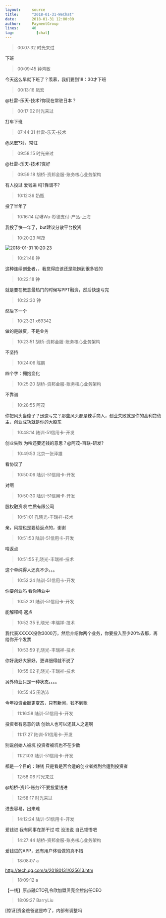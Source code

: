 ```yaml
---
layout:     source 
title:      "2018-01-31-WeChat"
date:       2018-01-31 12:00:00
author:     PaymentGroup
lines:      40 
tag:		  [chat]
---
```

> 00:07:32  时光来过  
   
下班  
   
> 00:09:45  钟鸿敏  
   
今天这么早就下班了？羡慕，我们要到18：30才下班  
   
> 00:13:16  凤宏  
   
@杜雷-乐天-技术?你现在常驻日本？  
   
> 00:17:02  时光来过  
   
打车下班  
   
> 07:44:31  杜雷-乐天-技术  
   
@凤宏?对，常驻  
   
> 09:58:15  时光来过  
   
@杜雷-乐天-技术?真好  
   
> 09:59:18  胡桥-资邦金服-账务核心业务架构  
   
有人投过 爱钱进 吗?靠谱不?  
   
> 10:12:36  奶瓶  
   
投了半年了  
   
> 10:16:14  程琳Wa-杉德支付-产品-上海  
   
我投了快一年了，but建议分散平台投资  
   
> 10:20:23  阿茂  
   
![2018-01-31 10:20:23](http://static.cocolian.cn/img/201801/20180131_102023.png) 
   
> 10:21:48  钟  
   
这种连续创业者，，我觉得应该还是能捞到很多钱的  
   
> 10:22:18  钟  
   
就是要在概念最热门的时候写PPT融资，然后快速亏完  
   
> 10:22:30  钟  
   
然后下一个  
   
> 10:23:21  x69342  
   
做的是融资，不是业务  
   
> 10:23:51  胡桥-资邦金服-账务核心业务架构  
   
不坚持  
   
> 10:24:06  陈鹏  
   
四个字：拥抱变化  
   
> 10:25:20  胡桥-资邦金服-账务核心业务架构  
   
不靠谱  
   
> 10:28:55  阿茂  
   
你把风头当傻子？迅速亏完？那些风头都是辣手商人，创业失败就是你的高利贷债主，创业成功就是你的大股东  
   
> 10:48:14  陆训-51信用卡-开发  
   
创业失败 为啥还要还钱的意思？@阿茂-百联-研发?  
   
> 10:49:53  北京一张泽雄  
   
看协议了  
   
> 10:50:06  陆训-51信用卡-开发  
   
对啊  
   
> 10:50:30  陆训-51信用卡-开发  
   
股权融资呗   性质有限公司  
   
> 10:51:01  孔晓光-丰瑞祥-技术  
   
亲，风投也是要给返点的，谢谢  
   
> 10:51:53  陆训-51信用卡-开发  
   
啥返点  
   
> 10:51:55  孔晓光-丰瑞祥-技术  
   
这个单纯得人还真不少。。。  
   
> 10:52:24  陆训-51信用卡-开发  
   
你要创业吗 看你待业中  
   
> 10:52:31  陆训-51信用卡-开发  
   
能解释吗 返点  
   
> 10:52:35  孔晓光-丰瑞祥-技术  
   
我代表XXXXX投你3000万，然后介绍你两个业务，你要投入至少20%去那，再给你开个发票  
   
> 10:53:59  孔晓光-丰瑞祥-技术  
   
你好我好大家好。更详细得就不说了  
   
> 10:55:02  孔晓光-丰瑞祥-技术  
   
另外待业只是一种状态。。。。  
   
> 10:55:45  田浩沛  
   
今年投资金额更变态，只有新闻，钱不到账  
   
> 11:16:58  陆训-51信用卡-开发  
   
投资者有恶意的话 创始人也可以还其人之道啊  
   
> 11:17:27  陆训-51信用卡-开发  
   
别说创始人被坑 投资者被坑也不在少数  
   
> 11:21:03  陆训-51信用卡-开发  
   
都是一个目的：赚钱 只是看是否合适的创业者找到合适到投资者  
   
> 12:58:06  时光来过  
   
@胡桥-资邦-账务?不要投爱钱进  
   
> 12:58:17  时光来过  
   
进去容易，出来难  
   
> 14:12:24  陆训-51信用卡-开发  
   
爱钱进 我有同事在那干过 哎 没法说 自己领悟吧  
   
> 14:27:44  胡桥-资邦金服-账务核心业务架构  
   
爱钱进的APP，还有用户体验做的真不错  
   
> 18:08:07  a  
   
http://tech.qq.com/a/20180131/025613.htm  
   
> 18:09:12  a  
   
【一线】原点融CTO孔令欣加盟贝壳金控出任CEO  
   
> 18:09:27  BarryLiu  
   
[惊讶]资金爸爸这是咋了，内部有调整吗  
   
